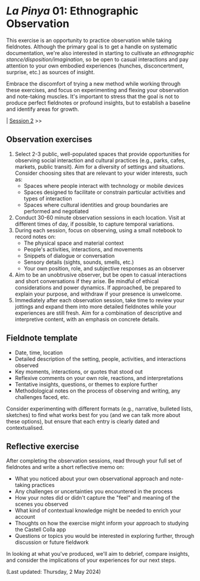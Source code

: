 # _La Pinya_ 01: Ethnographic Observation

This exercise is an opportunity to practice observation while taking fieldnotes. Although the primary goal is to get a handle on systematic documentation, we're also interested in starting to cultivate an _ethnographic stance/disposition/imagination_, so be open to casual interactions and pay attention to your own embodied experiences (hunches, disconcertment, surprise, etc.) as sources of insight.
  
Embrace the discomfort of trying a new method while working through these exercises, and focus on experimenting and flexing your observation and note-taking muscles. It's important to stress that the goal is not to produce perfect fieldnotes or profound insights, but to establish a baseline and identify areas for growth.

| [Session 2](documentation/ethnography/02_core-ethnographic-concepts) >>


## Observation exercises

1. Select 2-3 public, well-populated spaces that provide opportunities for observing social interaction and cultural practices (e.g., parks, cafes, markets, public transit). Aim for a diversity of settings and situations. Consider choosing sites that are relevant to your wider interests, such as:
	- Spaces where people interact with technology or mobile devices
	- Spaces designed to facilitate or constrain particular activities and types of interaction
	- Spaces where cultural identities and group boundaries are performed and negotiated
2. Conduct 30-60 minute observation sessions in each location. Visit at different times of day, if possible, to capture temporal variations.
3. During each session, focus on observing, using a small notebook to record notes on:
	- The physical space and material context
	- People's activities, interactions, and movements
	- Snippets of dialogue or conversation
	- Sensory details (sights, sounds, smells, etc.)
	- Your own position, role, and subjective responses as an observer
4. Aim to be an unobtrusive observer, but be open to casual interactions and short conversations if they arise. Be mindful of ethical considerations and power dynamics. If approached, be prepared to explain your purpose, and withdraw if your presence is unwelcome.
5. Immediately after each observation session, take time to review your jottings and expand them into more detailed fieldnotes while your experiences are still fresh. Aim for a combination of descriptive and interpretive content, with an emphasis on concrete details.


## Fieldnote template

- Date, time, location
- Detailed description of the setting, people, activities, and interactions observed
- Key moments, interactions, or quotes that stood out
- Reflexive comments on your own role, reactions, and interpretations
- Tentative insights, questions, or themes to explore further
- Methodological notes on the process of observing and writing, any challenges faced, etc.

Consider experimenting with different formats (e.g., narrative, bulleted lists, sketches) to find what works best for you (and we can talk more about these options), but ensure that each entry is clearly dated and contextualised.


## Reflective exercise

After completing the observation sessions, read through your full set of fieldnotes and write a short reflective memo on:

- What you noticed about your own observational approach and note-taking practices
- Any challenges or uncertainties you encountered in the process
- How your notes did or didn't capture the "feel" and meaning of the scenes you observed
- What kind of contextual knowledge might be needed to enrich your account
- Thoughts on how the exercise might inform your approach to studying the Castell Colla app
- Questions or topics you would be interested in exploring further, through discussion or future fieldwork

In looking at what you've produced, we'll aim to debrief, compare insights, and consider the implications of your experiences for our next steps.

(Last updated: Thursday, 2 May 2024)